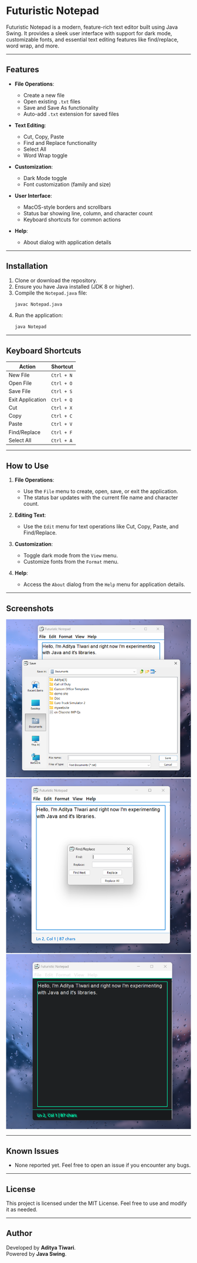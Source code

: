 # Futuristic Notepad

Futuristic Notepad is a modern, feature-rich text editor built using Java Swing. It provides a sleek user interface with support for dark mode, customizable fonts, and essential text editing features like find/replace, word wrap, and more.

---

## Features

- **File Operations**:
  - Create a new file
  - Open existing `.txt` files
  - Save and Save As functionality
  - Auto-add `.txt` extension for saved files

- **Text Editing**:
  - Cut, Copy, Paste
  - Find and Replace functionality
  - Select All
  - Word Wrap toggle

- **Customization**:
  - Dark Mode toggle
  - Font customization (family and size)

- **User Interface**:
  - MacOS-style borders and scrollbars
  - Status bar showing line, column, and character count
  - Keyboard shortcuts for common actions

- **Help**:
  - About dialog with application details

---

## Installation

1. Clone or download the repository.
2. Ensure you have Java installed (JDK 8 or higher).
3. Compile the `Notepad.java` file:
   ```bash
   javac Notepad.java
   ```
4. Run the application:
   ```bash
   java Notepad
   ```

---

## Keyboard Shortcuts

| Action             | Shortcut         |
|--------------------|------------------|
| New File           | `Ctrl + N`      |
| Open File          | `Ctrl + O`      |
| Save File          | `Ctrl + S`      |
| Exit Application   | `Ctrl + Q`      |
| Cut                | `Ctrl + X`      |
| Copy               | `Ctrl + C`      |
| Paste              | `Ctrl + V`      |
| Find/Replace       | `Ctrl + F`      |
| Select All         | `Ctrl + A`      |

---

## How to Use

1. **File Operations**:
   - Use the `File` menu to create, open, save, or exit the application.
   - The status bar updates with the current file name and character count.

2. **Editing Text**:
   - Use the `Edit` menu for text operations like Cut, Copy, Paste, and Find/Replace.

3. **Customization**:
   - Toggle dark mode from the `View` menu.
   - Customize fonts from the `Format` menu.

4. **Help**:
   - Access the `About` dialog from the `Help` menu for application details.

---

## Screenshots

![Main Interface](screenshot-main.png)
![Dark Mode](screenshot.png)
![Screenshot](dark.png)

---

## Known Issues

- None reported yet. Feel free to open an issue if you encounter any bugs.

---

## License

This project is licensed under the MIT License. Feel free to use and modify it as needed.

---

## Author

Developed by **Aditya Tiwari**.  
Powered by **Java Swing**.